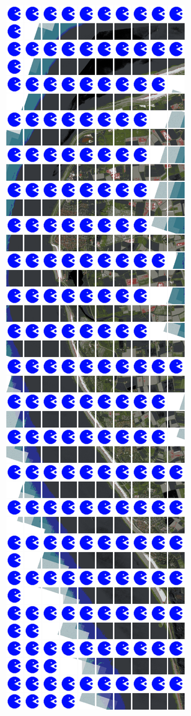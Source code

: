 <html>
<div>
<img src="https://github.com/HakkaTjakka/NL_TILE_MAP/blob/main/source.png" height="44" width="44">
<img src="https://github.com/HakkaTjakka/NL_TILE_MAP/blob/main/source.png" height="44" width="44">
<img src="https://github.com/HakkaTjakka/NL_TILE_MAP/blob/main/source.png" height="44" width="44">
<img src="https://github.com/HakkaTjakka/NL_TILE_MAP/blob/main/source.png" height="44" width="44">
<img src="https://github.com/HakkaTjakka/NL_TILE_MAP/blob/main/source.png" height="44" width="44">
<img src="https://github.com/HakkaTjakka/NL_TILE_MAP/blob/main/source.png" height="44" width="44">
<img src="https://github.com/HakkaTjakka/NL_TILE_MAP/blob/main/source.png" height="44" width="44">
<img src="https://github.com/HakkaTjakka/NL_TILE_MAP/blob/main/source.png" height="44" width="44">
<img src="https://github.com/HakkaTjakka/NL_TILE_MAP/blob/main/source.png" height="44" width="44">
<img src="https://github.com/HakkaTjakka/NL_TILE_MAP/blob/main/source.png" height="44" width="44">
<img src="https://github.com/HakkaTjakka/NL_TILE_MAP/blob/main/source.png" height="44" width="44">
<img src="https://github.com/HakkaTjakka/NL_TILE_MAP/blob/main/18/592/-1041/r.5921.-10410.png" height="44" width="44">
<img src="https://github.com/HakkaTjakka/NL_TILE_MAP/blob/main/18/592/-1041/r.5922.-10410.png" height="44" width="44">
<img src="https://github.com/HakkaTjakka/NL_TILE_MAP/blob/main/18/592/-1041/r.5923.-10410.png" height="44" width="44">
<img src="https://github.com/HakkaTjakka/NL_TILE_MAP/blob/main/18/592/-1041/r.5924.-10410.png" height="44" width="44">
<img src="https://github.com/HakkaTjakka/NL_TILE_MAP/blob/main/18/592/-1041/r.5925.-10410.png" height="44" width="44">
<img src="https://github.com/HakkaTjakka/NL_TILE_MAP/blob/main/18/592/-1041/r.5926.-10410.png" height="44" width="44">
<img src="https://github.com/HakkaTjakka/NL_TILE_MAP/blob/main/18/592/-1041/r.5927.-10410.png" height="44" width="44">
<img src="https://github.com/HakkaTjakka/NL_TILE_MAP/blob/main/18/592/-1041/r.5928.-10410.png" height="44" width="44">
<img src="https://github.com/HakkaTjakka/NL_TILE_MAP/blob/main/18/592/-1041/r.5929.-10410.png" height="44" width="44">
<br>
<img src="https://github.com/HakkaTjakka/NL_TILE_MAP/blob/main/source.png" height="44" width="44">
<img src="https://github.com/HakkaTjakka/NL_TILE_MAP/blob/main/source.png" height="44" width="44">
<img src="https://github.com/HakkaTjakka/NL_TILE_MAP/blob/main/source.png" height="44" width="44">
<img src="https://github.com/HakkaTjakka/NL_TILE_MAP/blob/main/source.png" height="44" width="44">
<img src="https://github.com/HakkaTjakka/NL_TILE_MAP/blob/main/source.png" height="44" width="44">
<img src="https://github.com/HakkaTjakka/NL_TILE_MAP/blob/main/source.png" height="44" width="44">
<img src="https://github.com/HakkaTjakka/NL_TILE_MAP/blob/main/source.png" height="44" width="44">
<img src="https://github.com/HakkaTjakka/NL_TILE_MAP/blob/main/source.png" height="44" width="44">
<img src="https://github.com/HakkaTjakka/NL_TILE_MAP/blob/main/source.png" height="44" width="44">
<img src="https://github.com/HakkaTjakka/NL_TILE_MAP/blob/main/source.png" height="44" width="44">
<img src="https://github.com/HakkaTjakka/NL_TILE_MAP/blob/main/source.png" height="44" width="44">
<img src="https://github.com/HakkaTjakka/NL_TILE_MAP/blob/main/18/592/-1041/r.5921.-10409.png" height="44" width="44">
<img src="https://github.com/HakkaTjakka/NL_TILE_MAP/blob/main/18/592/-1041/r.5922.-10409.png" height="44" width="44">
<img src="https://github.com/HakkaTjakka/NL_TILE_MAP/blob/main/18/592/-1041/r.5923.-10409.png" height="44" width="44">
<img src="https://github.com/HakkaTjakka/NL_TILE_MAP/blob/main/18/592/-1041/r.5924.-10409.png" height="44" width="44">
<img src="https://github.com/HakkaTjakka/NL_TILE_MAP/blob/main/18/592/-1041/r.5925.-10409.png" height="44" width="44">
<img src="https://github.com/HakkaTjakka/NL_TILE_MAP/blob/main/18/592/-1041/r.5926.-10409.png" height="44" width="44">
<img src="https://github.com/HakkaTjakka/NL_TILE_MAP/blob/main/18/592/-1041/r.5927.-10409.png" height="44" width="44">
<img src="https://github.com/HakkaTjakka/NL_TILE_MAP/blob/main/18/592/-1041/r.5928.-10409.png" height="44" width="44">
<img src="https://github.com/HakkaTjakka/NL_TILE_MAP/blob/main/18/592/-1041/r.5929.-10409.png" height="44" width="44">
<br>
<img src="https://github.com/HakkaTjakka/NL_TILE_MAP/blob/main/source.png" height="44" width="44">
<img src="https://github.com/HakkaTjakka/NL_TILE_MAP/blob/main/source.png" height="44" width="44">
<img src="https://github.com/HakkaTjakka/NL_TILE_MAP/blob/main/source.png" height="44" width="44">
<img src="https://github.com/HakkaTjakka/NL_TILE_MAP/blob/main/source.png" height="44" width="44">
<img src="https://github.com/HakkaTjakka/NL_TILE_MAP/blob/main/source.png" height="44" width="44">
<img src="https://github.com/HakkaTjakka/NL_TILE_MAP/blob/main/source.png" height="44" width="44">
<img src="https://github.com/HakkaTjakka/NL_TILE_MAP/blob/main/source.png" height="44" width="44">
<img src="https://github.com/HakkaTjakka/NL_TILE_MAP/blob/main/source.png" height="44" width="44">
<img src="https://github.com/HakkaTjakka/NL_TILE_MAP/blob/main/source.png" height="44" width="44">
<img src="https://github.com/HakkaTjakka/NL_TILE_MAP/blob/main/18/591/-1041/r.5919.-10408.png" height="44" width="44">
<img src="https://github.com/HakkaTjakka/NL_TILE_MAP/blob/main/18/592/-1041/r.5920.-10408.png" height="44" width="44">
<img src="https://github.com/HakkaTjakka/NL_TILE_MAP/blob/main/18/592/-1041/r.5921.-10408.png" height="44" width="44">
<img src="https://github.com/HakkaTjakka/NL_TILE_MAP/blob/main/18/592/-1041/r.5922.-10408.png" height="44" width="44">
<img src="https://github.com/HakkaTjakka/NL_TILE_MAP/blob/main/18/592/-1041/r.5923.-10408.png" height="44" width="44">
<img src="https://github.com/HakkaTjakka/NL_TILE_MAP/blob/main/18/592/-1041/r.5924.-10408.png" height="44" width="44">
<img src="https://github.com/HakkaTjakka/NL_TILE_MAP/blob/main/18/592/-1041/r.5925.-10408.png" height="44" width="44">
<img src="https://github.com/HakkaTjakka/NL_TILE_MAP/blob/main/18/592/-1041/r.5926.-10408.png" height="44" width="44">
<img src="https://github.com/HakkaTjakka/NL_TILE_MAP/blob/main/18/592/-1041/r.5927.-10408.png" height="44" width="44">
<img src="https://github.com/HakkaTjakka/NL_TILE_MAP/blob/main/18/592/-1041/r.5928.-10408.png" height="44" width="44">
<img src="https://github.com/HakkaTjakka/NL_TILE_MAP/blob/main/18/592/-1041/r.5929.-10408.png" height="44" width="44">
<br>
<img src="https://github.com/HakkaTjakka/NL_TILE_MAP/blob/main/source.png" height="44" width="44">
<img src="https://github.com/HakkaTjakka/NL_TILE_MAP/blob/main/source.png" height="44" width="44">
<img src="https://github.com/HakkaTjakka/NL_TILE_MAP/blob/main/source.png" height="44" width="44">
<img src="https://github.com/HakkaTjakka/NL_TILE_MAP/blob/main/source.png" height="44" width="44">
<img src="https://github.com/HakkaTjakka/NL_TILE_MAP/blob/main/source.png" height="44" width="44">
<img src="https://github.com/HakkaTjakka/NL_TILE_MAP/blob/main/source.png" height="44" width="44">
<img src="https://github.com/HakkaTjakka/NL_TILE_MAP/blob/main/source.png" height="44" width="44">
<img src="https://github.com/HakkaTjakka/NL_TILE_MAP/blob/main/source.png" height="44" width="44">
<img src="https://github.com/HakkaTjakka/NL_TILE_MAP/blob/main/18/591/-1041/r.5918.-10407.png" height="44" width="44">
<img src="https://github.com/HakkaTjakka/NL_TILE_MAP/blob/main/18/591/-1041/r.5919.-10407.png" height="44" width="44">
<img src="https://github.com/HakkaTjakka/NL_TILE_MAP/blob/main/18/592/-1041/r.5920.-10407.png" height="44" width="44">
<img src="https://github.com/HakkaTjakka/NL_TILE_MAP/blob/main/18/592/-1041/r.5921.-10407.png" height="44" width="44">
<img src="https://github.com/HakkaTjakka/NL_TILE_MAP/blob/main/18/592/-1041/r.5922.-10407.png" height="44" width="44">
<img src="https://github.com/HakkaTjakka/NL_TILE_MAP/blob/main/18/592/-1041/r.5923.-10407.png" height="44" width="44">
<img src="https://github.com/HakkaTjakka/NL_TILE_MAP/blob/main/18/592/-1041/r.5924.-10407.png" height="44" width="44">
<img src="https://github.com/HakkaTjakka/NL_TILE_MAP/blob/main/18/592/-1041/r.5925.-10407.png" height="44" width="44">
<img src="https://github.com/HakkaTjakka/NL_TILE_MAP/blob/main/18/592/-1041/r.5926.-10407.png" height="44" width="44">
<img src="https://github.com/HakkaTjakka/NL_TILE_MAP/blob/main/18/592/-1041/r.5927.-10407.png" height="44" width="44">
<img src="https://github.com/HakkaTjakka/NL_TILE_MAP/blob/main/18/592/-1041/r.5928.-10407.png" height="44" width="44">
<img src="https://github.com/HakkaTjakka/NL_TILE_MAP/blob/main/18/592/-1041/r.5929.-10407.png" height="44" width="44">
<br>
<img src="https://github.com/HakkaTjakka/NL_TILE_MAP/blob/main/source.png" height="44" width="44">
<img src="https://github.com/HakkaTjakka/NL_TILE_MAP/blob/main/source.png" height="44" width="44">
<img src="https://github.com/HakkaTjakka/NL_TILE_MAP/blob/main/source.png" height="44" width="44">
<img src="https://github.com/HakkaTjakka/NL_TILE_MAP/blob/main/source.png" height="44" width="44">
<img src="https://github.com/HakkaTjakka/NL_TILE_MAP/blob/main/source.png" height="44" width="44">
<img src="https://github.com/HakkaTjakka/NL_TILE_MAP/blob/main/source.png" height="44" width="44">
<img src="https://github.com/HakkaTjakka/NL_TILE_MAP/blob/main/source.png" height="44" width="44">
<img src="https://github.com/HakkaTjakka/NL_TILE_MAP/blob/main/source.png" height="44" width="44">
<img src="https://github.com/HakkaTjakka/NL_TILE_MAP/blob/main/18/591/-1041/r.5918.-10406.png" height="44" width="44">
<img src="https://github.com/HakkaTjakka/NL_TILE_MAP/blob/main/18/591/-1041/r.5919.-10406.png" height="44" width="44">
<img src="https://github.com/HakkaTjakka/NL_TILE_MAP/blob/main/18/592/-1041/r.5920.-10406.png" height="44" width="44">
<img src="https://github.com/HakkaTjakka/NL_TILE_MAP/blob/main/18/592/-1041/r.5921.-10406.png" height="44" width="44">
<img src="https://github.com/HakkaTjakka/NL_TILE_MAP/blob/main/18/592/-1041/r.5922.-10406.png" height="44" width="44">
<img src="https://github.com/HakkaTjakka/NL_TILE_MAP/blob/main/18/592/-1041/r.5923.-10406.png" height="44" width="44">
<img src="https://github.com/HakkaTjakka/NL_TILE_MAP/blob/main/18/592/-1041/r.5924.-10406.png" height="44" width="44">
<img src="https://github.com/HakkaTjakka/NL_TILE_MAP/blob/main/18/592/-1041/r.5925.-10406.png" height="44" width="44">
<img src="https://github.com/HakkaTjakka/NL_TILE_MAP/blob/main/18/592/-1041/r.5926.-10406.png" height="44" width="44">
<img src="https://github.com/HakkaTjakka/NL_TILE_MAP/blob/main/18/592/-1041/r.5927.-10406.png" height="44" width="44">
<img src="https://github.com/HakkaTjakka/NL_TILE_MAP/blob/main/18/592/-1041/r.5928.-10406.png" height="44" width="44">
<img src="https://github.com/HakkaTjakka/NL_TILE_MAP/blob/main/18/592/-1041/r.5929.-10406.png" height="44" width="44">
<br>
<img src="https://github.com/HakkaTjakka/NL_TILE_MAP/blob/main/source.png" height="44" width="44">
<img src="https://github.com/HakkaTjakka/NL_TILE_MAP/blob/main/source.png" height="44" width="44">
<img src="https://github.com/HakkaTjakka/NL_TILE_MAP/blob/main/source.png" height="44" width="44">
<img src="https://github.com/HakkaTjakka/NL_TILE_MAP/blob/main/source.png" height="44" width="44">
<img src="https://github.com/HakkaTjakka/NL_TILE_MAP/blob/main/source.png" height="44" width="44">
<img src="https://github.com/HakkaTjakka/NL_TILE_MAP/blob/main/source.png" height="44" width="44">
<img src="https://github.com/HakkaTjakka/NL_TILE_MAP/blob/main/source.png" height="44" width="44">
<img src="https://github.com/HakkaTjakka/NL_TILE_MAP/blob/main/source.png" height="44" width="44">
<img src="https://github.com/HakkaTjakka/NL_TILE_MAP/blob/main/18/591/-1041/r.5918.-10405.png" height="44" width="44">
<img src="https://github.com/HakkaTjakka/NL_TILE_MAP/blob/main/18/591/-1041/r.5919.-10405.png" height="44" width="44">
<img src="https://github.com/HakkaTjakka/NL_TILE_MAP/blob/main/18/592/-1041/r.5920.-10405.png" height="44" width="44">
<img src="https://github.com/HakkaTjakka/NL_TILE_MAP/blob/main/18/592/-1041/r.5921.-10405.png" height="44" width="44">
<img src="https://github.com/HakkaTjakka/NL_TILE_MAP/blob/main/18/592/-1041/r.5922.-10405.png" height="44" width="44">
<img src="https://github.com/HakkaTjakka/NL_TILE_MAP/blob/main/18/592/-1041/r.5923.-10405.png" height="44" width="44">
<img src="https://github.com/HakkaTjakka/NL_TILE_MAP/blob/main/18/592/-1041/r.5924.-10405.png" height="44" width="44">
<img src="https://github.com/HakkaTjakka/NL_TILE_MAP/blob/main/18/592/-1041/r.5925.-10405.png" height="44" width="44">
<img src="https://github.com/HakkaTjakka/NL_TILE_MAP/blob/main/18/592/-1041/r.5926.-10405.png" height="44" width="44">
<img src="https://github.com/HakkaTjakka/NL_TILE_MAP/blob/main/18/592/-1041/r.5927.-10405.png" height="44" width="44">
<img src="https://github.com/HakkaTjakka/NL_TILE_MAP/blob/main/18/592/-1041/r.5928.-10405.png" height="44" width="44">
<img src="https://github.com/HakkaTjakka/NL_TILE_MAP/blob/main/18/592/-1041/r.5929.-10405.png" height="44" width="44">
<br>
<img src="https://github.com/HakkaTjakka/NL_TILE_MAP/blob/main/source.png" height="44" width="44">
<img src="https://github.com/HakkaTjakka/NL_TILE_MAP/blob/main/source.png" height="44" width="44">
<img src="https://github.com/HakkaTjakka/NL_TILE_MAP/blob/main/source.png" height="44" width="44">
<img src="https://github.com/HakkaTjakka/NL_TILE_MAP/blob/main/source.png" height="44" width="44">
<img src="https://github.com/HakkaTjakka/NL_TILE_MAP/blob/main/source.png" height="44" width="44">
<img src="https://github.com/HakkaTjakka/NL_TILE_MAP/blob/main/source.png" height="44" width="44">
<img src="https://github.com/HakkaTjakka/NL_TILE_MAP/blob/main/source.png" height="44" width="44">
<img src="https://github.com/HakkaTjakka/NL_TILE_MAP/blob/main/source.png" height="44" width="44">
<img src="https://github.com/HakkaTjakka/NL_TILE_MAP/blob/main/18/591/-1041/r.5918.-10404.png" height="44" width="44">
<img src="https://github.com/HakkaTjakka/NL_TILE_MAP/blob/main/18/591/-1041/r.5919.-10404.png" height="44" width="44">
<img src="https://github.com/HakkaTjakka/NL_TILE_MAP/blob/main/18/592/-1041/r.5920.-10404.png" height="44" width="44">
<img src="https://github.com/HakkaTjakka/NL_TILE_MAP/blob/main/18/592/-1041/r.5921.-10404.png" height="44" width="44">
<img src="https://github.com/HakkaTjakka/NL_TILE_MAP/blob/main/18/592/-1041/r.5922.-10404.png" height="44" width="44">
<img src="https://github.com/HakkaTjakka/NL_TILE_MAP/blob/main/18/592/-1041/r.5923.-10404.png" height="44" width="44">
<img src="https://github.com/HakkaTjakka/NL_TILE_MAP/blob/main/18/592/-1041/r.5924.-10404.png" height="44" width="44">
<img src="https://github.com/HakkaTjakka/NL_TILE_MAP/blob/main/18/592/-1041/r.5925.-10404.png" height="44" width="44">
<img src="https://github.com/HakkaTjakka/NL_TILE_MAP/blob/main/18/592/-1041/r.5926.-10404.png" height="44" width="44">
<img src="https://github.com/HakkaTjakka/NL_TILE_MAP/blob/main/18/592/-1041/r.5927.-10404.png" height="44" width="44">
<img src="https://github.com/HakkaTjakka/NL_TILE_MAP/blob/main/18/592/-1041/r.5928.-10404.png" height="44" width="44">
<img src="https://github.com/HakkaTjakka/NL_TILE_MAP/blob/main/18/592/-1041/r.5929.-10404.png" height="44" width="44">
<br>
<img src="https://github.com/HakkaTjakka/NL_TILE_MAP/blob/main/source.png" height="44" width="44">
<img src="https://github.com/HakkaTjakka/NL_TILE_MAP/blob/main/source.png" height="44" width="44">
<img src="https://github.com/HakkaTjakka/NL_TILE_MAP/blob/main/source.png" height="44" width="44">
<img src="https://github.com/HakkaTjakka/NL_TILE_MAP/blob/main/source.png" height="44" width="44">
<img src="https://github.com/HakkaTjakka/NL_TILE_MAP/blob/main/source.png" height="44" width="44">
<img src="https://github.com/HakkaTjakka/NL_TILE_MAP/blob/main/source.png" height="44" width="44">
<img src="https://github.com/HakkaTjakka/NL_TILE_MAP/blob/main/source.png" height="44" width="44">
<img src="https://github.com/HakkaTjakka/NL_TILE_MAP/blob/main/source.png" height="44" width="44">
<img src="https://github.com/HakkaTjakka/NL_TILE_MAP/blob/main/source.png" height="44" width="44">
<img src="https://github.com/HakkaTjakka/NL_TILE_MAP/blob/main/18/591/-1041/r.5919.-10403.png" height="44" width="44">
<img src="https://github.com/HakkaTjakka/NL_TILE_MAP/blob/main/18/592/-1041/r.5920.-10403.png" height="44" width="44">
<img src="https://github.com/HakkaTjakka/NL_TILE_MAP/blob/main/18/592/-1041/r.5921.-10403.png" height="44" width="44">
<img src="https://github.com/HakkaTjakka/NL_TILE_MAP/blob/main/18/592/-1041/r.5922.-10403.png" height="44" width="44">
<img src="https://github.com/HakkaTjakka/NL_TILE_MAP/blob/main/18/592/-1041/r.5923.-10403.png" height="44" width="44">
<img src="https://github.com/HakkaTjakka/NL_TILE_MAP/blob/main/18/592/-1041/r.5924.-10403.png" height="44" width="44">
<img src="https://github.com/HakkaTjakka/NL_TILE_MAP/blob/main/18/592/-1041/r.5925.-10403.png" height="44" width="44">
<img src="https://github.com/HakkaTjakka/NL_TILE_MAP/blob/main/18/592/-1041/r.5926.-10403.png" height="44" width="44">
<img src="https://github.com/HakkaTjakka/NL_TILE_MAP/blob/main/18/592/-1041/r.5927.-10403.png" height="44" width="44">
<img src="https://github.com/HakkaTjakka/NL_TILE_MAP/blob/main/18/592/-1041/r.5928.-10403.png" height="44" width="44">
<img src="https://github.com/HakkaTjakka/NL_TILE_MAP/blob/main/18/592/-1041/r.5929.-10403.png" height="44" width="44">
<br>
<img src="https://github.com/HakkaTjakka/NL_TILE_MAP/blob/main/source.png" height="44" width="44">
<img src="https://github.com/HakkaTjakka/NL_TILE_MAP/blob/main/source.png" height="44" width="44">
<img src="https://github.com/HakkaTjakka/NL_TILE_MAP/blob/main/source.png" height="44" width="44">
<img src="https://github.com/HakkaTjakka/NL_TILE_MAP/blob/main/source.png" height="44" width="44">
<img src="https://github.com/HakkaTjakka/NL_TILE_MAP/blob/main/source.png" height="44" width="44">
<img src="https://github.com/HakkaTjakka/NL_TILE_MAP/blob/main/source.png" height="44" width="44">
<img src="https://github.com/HakkaTjakka/NL_TILE_MAP/blob/main/source.png" height="44" width="44">
<img src="https://github.com/HakkaTjakka/NL_TILE_MAP/blob/main/source.png" height="44" width="44">
<img src="https://github.com/HakkaTjakka/NL_TILE_MAP/blob/main/18/591/-1041/r.5918.-10402.png" height="44" width="44">
<img src="https://github.com/HakkaTjakka/NL_TILE_MAP/blob/main/18/591/-1041/r.5919.-10402.png" height="44" width="44">
<img src="https://github.com/HakkaTjakka/NL_TILE_MAP/blob/main/18/592/-1041/r.5920.-10402.png" height="44" width="44">
<img src="https://github.com/HakkaTjakka/NL_TILE_MAP/blob/main/18/592/-1041/r.5921.-10402.png" height="44" width="44">
<img src="https://github.com/HakkaTjakka/NL_TILE_MAP/blob/main/18/592/-1041/r.5922.-10402.png" height="44" width="44">
<img src="https://github.com/HakkaTjakka/NL_TILE_MAP/blob/main/18/592/-1041/r.5923.-10402.png" height="44" width="44">
<img src="https://github.com/HakkaTjakka/NL_TILE_MAP/blob/main/18/592/-1041/r.5924.-10402.png" height="44" width="44">
<img src="https://github.com/HakkaTjakka/NL_TILE_MAP/blob/main/18/592/-1041/r.5925.-10402.png" height="44" width="44">
<img src="https://github.com/HakkaTjakka/NL_TILE_MAP/blob/main/18/592/-1041/r.5926.-10402.png" height="44" width="44">
<img src="https://github.com/HakkaTjakka/NL_TILE_MAP/blob/main/18/592/-1041/r.5927.-10402.png" height="44" width="44">
<img src="https://github.com/HakkaTjakka/NL_TILE_MAP/blob/main/18/592/-1041/r.5928.-10402.png" height="44" width="44">
<img src="https://github.com/HakkaTjakka/NL_TILE_MAP/blob/main/18/592/-1041/r.5929.-10402.png" height="44" width="44">
<br>
<img src="https://github.com/HakkaTjakka/NL_TILE_MAP/blob/main/source.png" height="44" width="44">
<img src="https://github.com/HakkaTjakka/NL_TILE_MAP/blob/main/source.png" height="44" width="44">
<img src="https://github.com/HakkaTjakka/NL_TILE_MAP/blob/main/source.png" height="44" width="44">
<img src="https://github.com/HakkaTjakka/NL_TILE_MAP/blob/main/source.png" height="44" width="44">
<img src="https://github.com/HakkaTjakka/NL_TILE_MAP/blob/main/source.png" height="44" width="44">
<img src="https://github.com/HakkaTjakka/NL_TILE_MAP/blob/main/source.png" height="44" width="44">
<img src="https://github.com/HakkaTjakka/NL_TILE_MAP/blob/main/source.png" height="44" width="44">
<img src="https://github.com/HakkaTjakka/NL_TILE_MAP/blob/main/source.png" height="44" width="44">
<img src="https://github.com/HakkaTjakka/NL_TILE_MAP/blob/main/18/591/-1041/r.5918.-10401.png" height="44" width="44">
<img src="https://github.com/HakkaTjakka/NL_TILE_MAP/blob/main/18/591/-1041/r.5919.-10401.png" height="44" width="44">
<img src="https://github.com/HakkaTjakka/NL_TILE_MAP/blob/main/18/592/-1041/r.5920.-10401.png" height="44" width="44">
<img src="https://github.com/HakkaTjakka/NL_TILE_MAP/blob/main/18/592/-1041/r.5921.-10401.png" height="44" width="44">
<img src="https://github.com/HakkaTjakka/NL_TILE_MAP/blob/main/18/592/-1041/r.5922.-10401.png" height="44" width="44">
<img src="https://github.com/HakkaTjakka/NL_TILE_MAP/blob/main/18/592/-1041/r.5923.-10401.png" height="44" width="44">
<img src="https://github.com/HakkaTjakka/NL_TILE_MAP/blob/main/18/592/-1041/r.5924.-10401.png" height="44" width="44">
<img src="https://github.com/HakkaTjakka/NL_TILE_MAP/blob/main/18/592/-1041/r.5925.-10401.png" height="44" width="44">
<img src="https://github.com/HakkaTjakka/NL_TILE_MAP/blob/main/18/592/-1041/r.5926.-10401.png" height="44" width="44">
<img src="https://github.com/HakkaTjakka/NL_TILE_MAP/blob/main/18/592/-1041/r.5927.-10401.png" height="44" width="44">
<img src="https://github.com/HakkaTjakka/NL_TILE_MAP/blob/main/18/592/-1041/r.5928.-10401.png" height="44" width="44">
<img src="https://github.com/HakkaTjakka/NL_TILE_MAP/blob/main/18/592/-1041/r.5929.-10401.png" height="44" width="44">
<br>
<img src="https://github.com/HakkaTjakka/NL_TILE_MAP/blob/main/source.png" height="44" width="44">
<img src="https://github.com/HakkaTjakka/NL_TILE_MAP/blob/main/source.png" height="44" width="44">
<img src="https://github.com/HakkaTjakka/NL_TILE_MAP/blob/main/source.png" height="44" width="44">
<img src="https://github.com/HakkaTjakka/NL_TILE_MAP/blob/main/source.png" height="44" width="44">
<img src="https://github.com/HakkaTjakka/NL_TILE_MAP/blob/main/source.png" height="44" width="44">
<img src="https://github.com/HakkaTjakka/NL_TILE_MAP/blob/main/source.png" height="44" width="44">
<img src="https://github.com/HakkaTjakka/NL_TILE_MAP/blob/main/source.png" height="44" width="44">
<img src="https://github.com/HakkaTjakka/NL_TILE_MAP/blob/main/source.png" height="44" width="44">
<img src="https://github.com/HakkaTjakka/NL_TILE_MAP/blob/main/source.png" height="44" width="44">
<img src="https://github.com/HakkaTjakka/NL_TILE_MAP/blob/main/source.png" height="44" width="44">
<img src="https://github.com/HakkaTjakka/NL_TILE_MAP/blob/main/18/592/-1040/r.5920.-10400.png" height="44" width="44">
<img src="https://github.com/HakkaTjakka/NL_TILE_MAP/blob/main/18/592/-1040/r.5921.-10400.png" height="44" width="44">
<img src="https://github.com/HakkaTjakka/NL_TILE_MAP/blob/main/18/592/-1040/r.5922.-10400.png" height="44" width="44">
<img src="https://github.com/HakkaTjakka/NL_TILE_MAP/blob/main/18/592/-1040/r.5923.-10400.png" height="44" width="44">
<img src="https://github.com/HakkaTjakka/NL_TILE_MAP/blob/main/18/592/-1040/r.5924.-10400.png" height="44" width="44">
<img src="https://github.com/HakkaTjakka/NL_TILE_MAP/blob/main/18/592/-1040/r.5925.-10400.png" height="44" width="44">
<img src="https://github.com/HakkaTjakka/NL_TILE_MAP/blob/main/18/592/-1040/r.5926.-10400.png" height="44" width="44">
<img src="https://github.com/HakkaTjakka/NL_TILE_MAP/blob/main/18/592/-1040/r.5927.-10400.png" height="44" width="44">
<img src="https://github.com/HakkaTjakka/NL_TILE_MAP/blob/main/18/592/-1040/r.5928.-10400.png" height="44" width="44">
<img src="https://github.com/HakkaTjakka/NL_TILE_MAP/blob/main/18/592/-1040/r.5929.-10400.png" height="44" width="44">
<br>
<img src="https://github.com/HakkaTjakka/NL_TILE_MAP/blob/main/source.png" height="44" width="44">
<img src="https://github.com/HakkaTjakka/NL_TILE_MAP/blob/main/source.png" height="44" width="44">
<img src="https://github.com/HakkaTjakka/NL_TILE_MAP/blob/main/source.png" height="44" width="44">
<img src="https://github.com/HakkaTjakka/NL_TILE_MAP/blob/main/source.png" height="44" width="44">
<img src="https://github.com/HakkaTjakka/NL_TILE_MAP/blob/main/source.png" height="44" width="44">
<img src="https://github.com/HakkaTjakka/NL_TILE_MAP/blob/main/source.png" height="44" width="44">
<img src="https://github.com/HakkaTjakka/NL_TILE_MAP/blob/main/source.png" height="44" width="44">
<img src="https://github.com/HakkaTjakka/NL_TILE_MAP/blob/main/source.png" height="44" width="44">
<img src="https://github.com/HakkaTjakka/NL_TILE_MAP/blob/main/source.png" height="44" width="44">
<img src="https://github.com/HakkaTjakka/NL_TILE_MAP/blob/main/18/591/-1040/r.5919.-10399.png" height="44" width="44">
<img src="https://github.com/HakkaTjakka/NL_TILE_MAP/blob/main/18/592/-1040/r.5920.-10399.png" height="44" width="44">
<img src="https://github.com/HakkaTjakka/NL_TILE_MAP/blob/main/18/592/-1040/r.5921.-10399.png" height="44" width="44">
<img src="https://github.com/HakkaTjakka/NL_TILE_MAP/blob/main/18/592/-1040/r.5922.-10399.png" height="44" width="44">
<img src="https://github.com/HakkaTjakka/NL_TILE_MAP/blob/main/18/592/-1040/r.5923.-10399.png" height="44" width="44">
<img src="https://github.com/HakkaTjakka/NL_TILE_MAP/blob/main/18/592/-1040/r.5924.-10399.png" height="44" width="44">
<img src="https://github.com/HakkaTjakka/NL_TILE_MAP/blob/main/18/592/-1040/r.5925.-10399.png" height="44" width="44">
<img src="https://github.com/HakkaTjakka/NL_TILE_MAP/blob/main/18/592/-1040/r.5926.-10399.png" height="44" width="44">
<img src="https://github.com/HakkaTjakka/NL_TILE_MAP/blob/main/18/592/-1040/r.5927.-10399.png" height="44" width="44">
<img src="https://github.com/HakkaTjakka/NL_TILE_MAP/blob/main/18/592/-1040/r.5928.-10399.png" height="44" width="44">
<img src="https://github.com/HakkaTjakka/NL_TILE_MAP/blob/main/18/592/-1040/r.5929.-10399.png" height="44" width="44">
<br>
<img src="https://github.com/HakkaTjakka/NL_TILE_MAP/blob/main/source.png" height="44" width="44">
<img src="https://github.com/HakkaTjakka/NL_TILE_MAP/blob/main/source.png" height="44" width="44">
<img src="https://github.com/HakkaTjakka/NL_TILE_MAP/blob/main/source.png" height="44" width="44">
<img src="https://github.com/HakkaTjakka/NL_TILE_MAP/blob/main/source.png" height="44" width="44">
<img src="https://github.com/HakkaTjakka/NL_TILE_MAP/blob/main/source.png" height="44" width="44">
<img src="https://github.com/HakkaTjakka/NL_TILE_MAP/blob/main/source.png" height="44" width="44">
<img src="https://github.com/HakkaTjakka/NL_TILE_MAP/blob/main/source.png" height="44" width="44">
<img src="https://github.com/HakkaTjakka/NL_TILE_MAP/blob/main/source.png" height="44" width="44">
<img src="https://github.com/HakkaTjakka/NL_TILE_MAP/blob/main/source.png" height="44" width="44">
<img src="https://github.com/HakkaTjakka/NL_TILE_MAP/blob/main/18/591/-1040/r.5919.-10398.png" height="44" width="44">
<img src="https://github.com/HakkaTjakka/NL_TILE_MAP/blob/main/18/592/-1040/r.5920.-10398.png" height="44" width="44">
<img src="https://github.com/HakkaTjakka/NL_TILE_MAP/blob/main/18/592/-1040/r.5921.-10398.png" height="44" width="44">
<img src="https://github.com/HakkaTjakka/NL_TILE_MAP/blob/main/18/592/-1040/r.5922.-10398.png" height="44" width="44">
<img src="https://github.com/HakkaTjakka/NL_TILE_MAP/blob/main/18/592/-1040/r.5923.-10398.png" height="44" width="44">
<img src="https://github.com/HakkaTjakka/NL_TILE_MAP/blob/main/18/592/-1040/r.5924.-10398.png" height="44" width="44">
<img src="https://github.com/HakkaTjakka/NL_TILE_MAP/blob/main/18/592/-1040/r.5925.-10398.png" height="44" width="44">
<img src="https://github.com/HakkaTjakka/NL_TILE_MAP/blob/main/18/592/-1040/r.5926.-10398.png" height="44" width="44">
<img src="https://github.com/HakkaTjakka/NL_TILE_MAP/blob/main/18/592/-1040/r.5927.-10398.png" height="44" width="44">
<img src="https://github.com/HakkaTjakka/NL_TILE_MAP/blob/main/18/592/-1040/r.5928.-10398.png" height="44" width="44">
<img src="https://github.com/HakkaTjakka/NL_TILE_MAP/blob/main/18/592/-1040/r.5929.-10398.png" height="44" width="44">
<br>
<img src="https://github.com/HakkaTjakka/NL_TILE_MAP/blob/main/source.png" height="44" width="44">
<img src="https://github.com/HakkaTjakka/NL_TILE_MAP/blob/main/source.png" height="44" width="44">
<img src="https://github.com/HakkaTjakka/NL_TILE_MAP/blob/main/source.png" height="44" width="44">
<img src="https://github.com/HakkaTjakka/NL_TILE_MAP/blob/main/source.png" height="44" width="44">
<img src="https://github.com/HakkaTjakka/NL_TILE_MAP/blob/main/source.png" height="44" width="44">
<img src="https://github.com/HakkaTjakka/NL_TILE_MAP/blob/main/source.png" height="44" width="44">
<img src="https://github.com/HakkaTjakka/NL_TILE_MAP/blob/main/source.png" height="44" width="44">
<img src="https://github.com/HakkaTjakka/NL_TILE_MAP/blob/main/source.png" height="44" width="44">
<img src="https://github.com/HakkaTjakka/NL_TILE_MAP/blob/main/source.png" height="44" width="44">
<img src="https://github.com/HakkaTjakka/NL_TILE_MAP/blob/main/source.png" height="44" width="44">
<img src="https://github.com/HakkaTjakka/NL_TILE_MAP/blob/main/18/592/-1040/r.5920.-10397.png" height="44" width="44">
<img src="https://github.com/HakkaTjakka/NL_TILE_MAP/blob/main/18/592/-1040/r.5921.-10397.png" height="44" width="44">
<img src="https://github.com/HakkaTjakka/NL_TILE_MAP/blob/main/18/592/-1040/r.5922.-10397.png" height="44" width="44">
<img src="https://github.com/HakkaTjakka/NL_TILE_MAP/blob/main/18/592/-1040/r.5923.-10397.png" height="44" width="44">
<img src="https://github.com/HakkaTjakka/NL_TILE_MAP/blob/main/18/592/-1040/r.5924.-10397.png" height="44" width="44">
<img src="https://github.com/HakkaTjakka/NL_TILE_MAP/blob/main/18/592/-1040/r.5925.-10397.png" height="44" width="44">
<img src="https://github.com/HakkaTjakka/NL_TILE_MAP/blob/main/18/592/-1040/r.5926.-10397.png" height="44" width="44">
<img src="https://github.com/HakkaTjakka/NL_TILE_MAP/blob/main/18/592/-1040/r.5927.-10397.png" height="44" width="44">
<img src="https://github.com/HakkaTjakka/NL_TILE_MAP/blob/main/18/592/-1040/r.5928.-10397.png" height="44" width="44">
<img src="https://github.com/HakkaTjakka/NL_TILE_MAP/blob/main/18/592/-1040/r.5929.-10397.png" height="44" width="44">
<br>
<img src="https://github.com/HakkaTjakka/NL_TILE_MAP/blob/main/source.png" height="44" width="44">
<img src="https://github.com/HakkaTjakka/NL_TILE_MAP/blob/main/source.png" height="44" width="44">
<img src="https://github.com/HakkaTjakka/NL_TILE_MAP/blob/main/source.png" height="44" width="44">
<img src="https://github.com/HakkaTjakka/NL_TILE_MAP/blob/main/source.png" height="44" width="44">
<img src="https://github.com/HakkaTjakka/NL_TILE_MAP/blob/main/source.png" height="44" width="44">
<img src="https://github.com/HakkaTjakka/NL_TILE_MAP/blob/main/source.png" height="44" width="44">
<img src="https://github.com/HakkaTjakka/NL_TILE_MAP/blob/main/source.png" height="44" width="44">
<img src="https://github.com/HakkaTjakka/NL_TILE_MAP/blob/main/source.png" height="44" width="44">
<img src="https://github.com/HakkaTjakka/NL_TILE_MAP/blob/main/source.png" height="44" width="44">
<img src="https://github.com/HakkaTjakka/NL_TILE_MAP/blob/main/source.png" height="44" width="44">
<img src="https://github.com/HakkaTjakka/NL_TILE_MAP/blob/main/18/592/-1040/r.5920.-10396.png" height="44" width="44">
<img src="https://github.com/HakkaTjakka/NL_TILE_MAP/blob/main/18/592/-1040/r.5921.-10396.png" height="44" width="44">
<img src="https://github.com/HakkaTjakka/NL_TILE_MAP/blob/main/18/592/-1040/r.5922.-10396.png" height="44" width="44">
<img src="https://github.com/HakkaTjakka/NL_TILE_MAP/blob/main/18/592/-1040/r.5923.-10396.png" height="44" width="44">
<img src="https://github.com/HakkaTjakka/NL_TILE_MAP/blob/main/18/592/-1040/r.5924.-10396.png" height="44" width="44">
<img src="https://github.com/HakkaTjakka/NL_TILE_MAP/blob/main/18/592/-1040/r.5925.-10396.png" height="44" width="44">
<img src="https://github.com/HakkaTjakka/NL_TILE_MAP/blob/main/18/592/-1040/r.5926.-10396.png" height="44" width="44">
<img src="https://github.com/HakkaTjakka/NL_TILE_MAP/blob/main/18/592/-1040/r.5927.-10396.png" height="44" width="44">
<img src="https://github.com/HakkaTjakka/NL_TILE_MAP/blob/main/18/592/-1040/r.5928.-10396.png" height="44" width="44">
<img src="https://github.com/HakkaTjakka/NL_TILE_MAP/blob/main/18/592/-1040/r.5929.-10396.png" height="44" width="44">
<br>
<img src="https://github.com/HakkaTjakka/NL_TILE_MAP/blob/main/source.png" height="44" width="44">
<img src="https://github.com/HakkaTjakka/NL_TILE_MAP/blob/main/source.png" height="44" width="44">
<img src="https://github.com/HakkaTjakka/NL_TILE_MAP/blob/main/source.png" height="44" width="44">
<img src="https://github.com/HakkaTjakka/NL_TILE_MAP/blob/main/source.png" height="44" width="44">
<img src="https://github.com/HakkaTjakka/NL_TILE_MAP/blob/main/source.png" height="44" width="44">
<img src="https://github.com/HakkaTjakka/NL_TILE_MAP/blob/main/source.png" height="44" width="44">
<img src="https://github.com/HakkaTjakka/NL_TILE_MAP/blob/main/source.png" height="44" width="44">
<img src="https://github.com/HakkaTjakka/NL_TILE_MAP/blob/main/source.png" height="44" width="44">
<img src="https://github.com/HakkaTjakka/NL_TILE_MAP/blob/main/source.png" height="44" width="44">
<img src="https://github.com/HakkaTjakka/NL_TILE_MAP/blob/main/source.png" height="44" width="44">
<img src="https://github.com/HakkaTjakka/NL_TILE_MAP/blob/main/source.png" height="44" width="44">
<img src="https://github.com/HakkaTjakka/NL_TILE_MAP/blob/main/18/592/-1040/r.5921.-10395.png" height="44" width="44">
<img src="https://github.com/HakkaTjakka/NL_TILE_MAP/blob/main/18/592/-1040/r.5922.-10395.png" height="44" width="44">
<img src="https://github.com/HakkaTjakka/NL_TILE_MAP/blob/main/18/592/-1040/r.5923.-10395.png" height="44" width="44">
<img src="https://github.com/HakkaTjakka/NL_TILE_MAP/blob/main/18/592/-1040/r.5924.-10395.png" height="44" width="44">
<img src="https://github.com/HakkaTjakka/NL_TILE_MAP/blob/main/18/592/-1040/r.5925.-10395.png" height="44" width="44">
<img src="https://github.com/HakkaTjakka/NL_TILE_MAP/blob/main/18/592/-1040/r.5926.-10395.png" height="44" width="44">
<img src="https://github.com/HakkaTjakka/NL_TILE_MAP/blob/main/18/592/-1040/r.5927.-10395.png" height="44" width="44">
<img src="https://github.com/HakkaTjakka/NL_TILE_MAP/blob/main/18/592/-1040/r.5928.-10395.png" height="44" width="44">
<img src="https://github.com/HakkaTjakka/NL_TILE_MAP/blob/main/18/592/-1040/r.5929.-10395.png" height="44" width="44">
<br>
<img src="https://github.com/HakkaTjakka/NL_TILE_MAP/blob/main/source.png" height="44" width="44">
<img src="https://github.com/HakkaTjakka/NL_TILE_MAP/blob/main/source.png" height="44" width="44">
<img src="https://github.com/HakkaTjakka/NL_TILE_MAP/blob/main/source.png" height="44" width="44">
<img src="https://github.com/HakkaTjakka/NL_TILE_MAP/blob/main/source.png" height="44" width="44">
<img src="https://github.com/HakkaTjakka/NL_TILE_MAP/blob/main/source.png" height="44" width="44">
<img src="https://github.com/HakkaTjakka/NL_TILE_MAP/blob/main/source.png" height="44" width="44">
<img src="https://github.com/HakkaTjakka/NL_TILE_MAP/blob/main/source.png" height="44" width="44">
<img src="https://github.com/HakkaTjakka/NL_TILE_MAP/blob/main/source.png" height="44" width="44">
<img src="https://github.com/HakkaTjakka/NL_TILE_MAP/blob/main/source.png" height="44" width="44">
<img src="https://github.com/HakkaTjakka/NL_TILE_MAP/blob/main/source.png" height="44" width="44">
<img src="https://github.com/HakkaTjakka/NL_TILE_MAP/blob/main/source.png" height="44" width="44">
<img src="https://github.com/HakkaTjakka/NL_TILE_MAP/blob/main/18/592/-1040/r.5921.-10394.png" height="44" width="44">
<img src="https://github.com/HakkaTjakka/NL_TILE_MAP/blob/main/18/592/-1040/r.5922.-10394.png" height="44" width="44">
<img src="https://github.com/HakkaTjakka/NL_TILE_MAP/blob/main/18/592/-1040/r.5923.-10394.png" height="44" width="44">
<img src="https://github.com/HakkaTjakka/NL_TILE_MAP/blob/main/18/592/-1040/r.5924.-10394.png" height="44" width="44">
<img src="https://github.com/HakkaTjakka/NL_TILE_MAP/blob/main/18/592/-1040/r.5925.-10394.png" height="44" width="44">
<img src="https://github.com/HakkaTjakka/NL_TILE_MAP/blob/main/18/592/-1040/r.5926.-10394.png" height="44" width="44">
<img src="https://github.com/HakkaTjakka/NL_TILE_MAP/blob/main/18/592/-1040/r.5927.-10394.png" height="44" width="44">
<img src="https://github.com/HakkaTjakka/NL_TILE_MAP/blob/main/18/592/-1040/r.5928.-10394.png" height="44" width="44">
<img src="https://github.com/HakkaTjakka/NL_TILE_MAP/blob/main/18/592/-1040/r.5929.-10394.png" height="44" width="44">
<br>
<img src="https://github.com/HakkaTjakka/NL_TILE_MAP/blob/main/source.png" height="44" width="44">
<img src="https://github.com/HakkaTjakka/NL_TILE_MAP/blob/main/source.png" height="44" width="44">
<img src="https://github.com/HakkaTjakka/NL_TILE_MAP/blob/main/source.png" height="44" width="44">
<img src="https://github.com/HakkaTjakka/NL_TILE_MAP/blob/main/source.png" height="44" width="44">
<img src="https://github.com/HakkaTjakka/NL_TILE_MAP/blob/main/source.png" height="44" width="44">
<img src="https://github.com/HakkaTjakka/NL_TILE_MAP/blob/main/source.png" height="44" width="44">
<img src="https://github.com/HakkaTjakka/NL_TILE_MAP/blob/main/source.png" height="44" width="44">
<img src="https://github.com/HakkaTjakka/NL_TILE_MAP/blob/main/source.png" height="44" width="44">
<img src="https://github.com/HakkaTjakka/NL_TILE_MAP/blob/main/source.png" height="44" width="44">
<img src="https://github.com/HakkaTjakka/NL_TILE_MAP/blob/main/source.png" height="44" width="44">
<img src="https://github.com/HakkaTjakka/NL_TILE_MAP/blob/main/source.png" height="44" width="44">
<img src="https://github.com/HakkaTjakka/NL_TILE_MAP/blob/main/source.png" height="44" width="44">
<img src="https://github.com/HakkaTjakka/NL_TILE_MAP/blob/main/18/592/-1040/r.5922.-10393.png" height="44" width="44">
<img src="https://github.com/HakkaTjakka/NL_TILE_MAP/blob/main/18/592/-1040/r.5923.-10393.png" height="44" width="44">
<img src="https://github.com/HakkaTjakka/NL_TILE_MAP/blob/main/18/592/-1040/r.5924.-10393.png" height="44" width="44">
<img src="https://github.com/HakkaTjakka/NL_TILE_MAP/blob/main/18/592/-1040/r.5925.-10393.png" height="44" width="44">
<img src="https://github.com/HakkaTjakka/NL_TILE_MAP/blob/main/18/592/-1040/r.5926.-10393.png" height="44" width="44">
<img src="https://github.com/HakkaTjakka/NL_TILE_MAP/blob/main/18/592/-1040/r.5927.-10393.png" height="44" width="44">
<img src="https://github.com/HakkaTjakka/NL_TILE_MAP/blob/main/18/592/-1040/r.5928.-10393.png" height="44" width="44">
<img src="https://github.com/HakkaTjakka/NL_TILE_MAP/blob/main/18/592/-1040/r.5929.-10393.png" height="44" width="44">
<br>
<img src="https://github.com/HakkaTjakka/NL_TILE_MAP/blob/main/source.png" height="44" width="44">
<img src="https://github.com/HakkaTjakka/NL_TILE_MAP/blob/main/source.png" height="44" width="44">
<img src="https://github.com/HakkaTjakka/NL_TILE_MAP/blob/main/source.png" height="44" width="44">
<img src="https://github.com/HakkaTjakka/NL_TILE_MAP/blob/main/source.png" height="44" width="44">
<img src="https://github.com/HakkaTjakka/NL_TILE_MAP/blob/main/source.png" height="44" width="44">
<img src="https://github.com/HakkaTjakka/NL_TILE_MAP/blob/main/source.png" height="44" width="44">
<img src="https://github.com/HakkaTjakka/NL_TILE_MAP/blob/main/source.png" height="44" width="44">
<img src="https://github.com/HakkaTjakka/NL_TILE_MAP/blob/main/source.png" height="44" width="44">
<img src="https://github.com/HakkaTjakka/NL_TILE_MAP/blob/main/source.png" height="44" width="44">
<img src="https://github.com/HakkaTjakka/NL_TILE_MAP/blob/main/source.png" height="44" width="44">
<img src="https://github.com/HakkaTjakka/NL_TILE_MAP/blob/main/source.png" height="44" width="44">
<img src="https://github.com/HakkaTjakka/NL_TILE_MAP/blob/main/source.png" height="44" width="44">
<img src="https://github.com/HakkaTjakka/NL_TILE_MAP/blob/main/source.png" height="44" width="44">
<img src="https://github.com/HakkaTjakka/NL_TILE_MAP/blob/main/18/592/-1040/r.5923.-10392.png" height="44" width="44">
<img src="https://github.com/HakkaTjakka/NL_TILE_MAP/blob/main/18/592/-1040/r.5924.-10392.png" height="44" width="44">
<img src="https://github.com/HakkaTjakka/NL_TILE_MAP/blob/main/18/592/-1040/r.5925.-10392.png" height="44" width="44">
<img src="https://github.com/HakkaTjakka/NL_TILE_MAP/blob/main/18/592/-1040/r.5926.-10392.png" height="44" width="44">
<img src="https://github.com/HakkaTjakka/NL_TILE_MAP/blob/main/18/592/-1040/r.5927.-10392.png" height="44" width="44">
<img src="https://github.com/HakkaTjakka/NL_TILE_MAP/blob/main/18/592/-1040/r.5928.-10392.png" height="44" width="44">
<img src="https://github.com/HakkaTjakka/NL_TILE_MAP/blob/main/18/592/-1040/r.5929.-10392.png" height="44" width="44">
<br>
<img src="https://github.com/HakkaTjakka/NL_TILE_MAP/blob/main/source.png" height="44" width="44">
<img src="https://github.com/HakkaTjakka/NL_TILE_MAP/blob/main/source.png" height="44" width="44">
<img src="https://github.com/HakkaTjakka/NL_TILE_MAP/blob/main/source.png" height="44" width="44">
<img src="https://github.com/HakkaTjakka/NL_TILE_MAP/blob/main/source.png" height="44" width="44">
<img src="https://github.com/HakkaTjakka/NL_TILE_MAP/blob/main/source.png" height="44" width="44">
<img src="https://github.com/HakkaTjakka/NL_TILE_MAP/blob/main/source.png" height="44" width="44">
<img src="https://github.com/HakkaTjakka/NL_TILE_MAP/blob/main/source.png" height="44" width="44">
<img src="https://github.com/HakkaTjakka/NL_TILE_MAP/blob/main/source.png" height="44" width="44">
<img src="https://github.com/HakkaTjakka/NL_TILE_MAP/blob/main/source.png" height="44" width="44">
<img src="https://github.com/HakkaTjakka/NL_TILE_MAP/blob/main/source.png" height="44" width="44">
<img src="https://github.com/HakkaTjakka/NL_TILE_MAP/blob/main/source.png" height="44" width="44">
<img src="https://github.com/HakkaTjakka/NL_TILE_MAP/blob/main/source.png" height="44" width="44">
<img src="https://github.com/HakkaTjakka/NL_TILE_MAP/blob/main/source.png" height="44" width="44">
<img src="https://github.com/HakkaTjakka/NL_TILE_MAP/blob/main/source.png" height="44" width="44">
<img src="https://github.com/HakkaTjakka/NL_TILE_MAP/blob/main/18/592/-1040/r.5924.-10391.png" height="44" width="44">
<img src="https://github.com/HakkaTjakka/NL_TILE_MAP/blob/main/18/592/-1040/r.5925.-10391.png" height="44" width="44">
<img src="https://github.com/HakkaTjakka/NL_TILE_MAP/blob/main/18/592/-1040/r.5926.-10391.png" height="44" width="44">
<img src="https://github.com/HakkaTjakka/NL_TILE_MAP/blob/main/18/592/-1040/r.5927.-10391.png" height="44" width="44">
<img src="https://github.com/HakkaTjakka/NL_TILE_MAP/blob/main/18/592/-1040/r.5928.-10391.png" height="44" width="44">
<img src="https://github.com/HakkaTjakka/NL_TILE_MAP/blob/main/18/592/-1040/r.5929.-10391.png" height="44" width="44">
<br>
</div>
</html>
